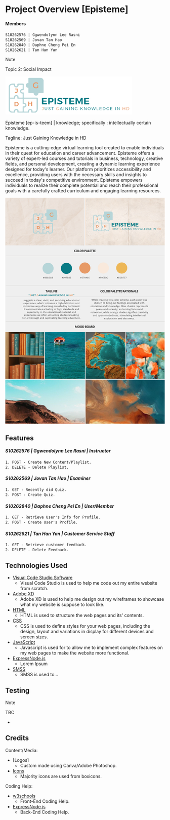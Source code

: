 # Project Overview [Episteme]

#### Members
    S10262576 | Ggwendolynn Lee Rasni
    S10262569 | Jovan Tan Hao
    S10262840 | Daphne Cheng Pei En
    S10262621 | Tan Han Yan

> [!NOTE]
> Topic 2: Social Impact

![Logo](./public/images/logo.png)

Episteme [ep-is-teem] | knowledge; specifically : intellectually certain knowledge.

Tagline: Just Gaining Knowledge in HD

Episteme is a cutting-edge virtual learning tool created to enable individuals in their quest for education and career advancement. Episteme offers a variety of expert-led courses and tutorials in business, technology, creative fields, and personal development, creating a dynamic learning experience designed for today's learner. Our platform prioritizes accessibility and excellence, providing users with the necessary skills and insights to succeed in today's competitive environment. Episteme empowers individuals to realize their complete potential and reach their professional goals with a carefully crafted curriculum and engaging learning resources.

![Mood Board](./public/images/mood-board.png)

## Features

#### ***S10262576 | Ggwendolynn Lee Rasni | Instructor***
    1. POST - Create New Content/Playlist.
    2. DELETE - Delete Playlist.

#### ***S10262569 | Jovan Tan Hao | Examiner***
    1. GET - Recently did Quiz.
    2. POST - Create Quiz.

#### ***S10262840 | Daphne Cheng Pei En | User/Member***
    1. GET - Retrieve User's Info for Profile.
    2. POST - Create User's Profile.

#### ***S10262621 | Tan Han Yan |  Customer Service Staff***
    1. GET - Retrieve customer feedback. 
    2. DELETE - Delete Feedback. 

## Technologies Used

- [Visual Code Studio Software](https://visualstudio.microsoft.com)
    - Visual Code Studio is used to help me code out my entire website from scratch.
- [Adobe XD](https://www.adobe.com/sg/products/xd/learn/get-started/what-is-adobe-xd-used-for.html)
    - Adobe XD is used to help me design out my wireframes to showcase what my website is suppose to look like.
- [HTML](https://www.w3schools.com/whatis/whatis_html.asp)
    - HTML is used to structure the web pages and its' contents.
- [CSS](https://www.w3schools.com/css/css_intro.asp#:~:text=CSS%20is%20used%20to%20define,different%20devices%20and%20screen%20sizes.)
    - CSS is used to define styles for your web pages, including the design, layout and variations in display for different devices and screen sizes.
- [JavaScript](https://developer.mozilla.org/en-US/docs/Learn/JavaScript/First_steps/What_is_JavaScript)
    -  Javascript is used for to allow me to implement complex features on my web pages to make the website more functional.
- [ExpressNode.js]()
    - Lorem Ipsum
- [SMSS](https://learn.microsoft.com/en-us/sql/ssms/sql-server-management-studio-ssms?view=sql-server-ver16)
    - SMSS is used to...

## Testing
> [!NOTE]
> TBC

- 

## Credits

Content/Media:
- [Logos]
    - Custom made using Canva/Adobe Photoshop.
- [Icons](https://boxicons.com/?query=)
    - Majority icons are used from boxicons.

Coding Help:
- [w3schools](https://www.w3schools.com)
    - Front-End Coding Help.
- [ExpressNode.js](https://expressjs.com)
    - Back-End Coding Help.
